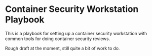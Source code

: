 # Container Security Workstation Playbook

This is a playbook for setting up a container security workstation with common tools for doing container security reviews.

Rough draft at the moment, still quite a bit of work to do.